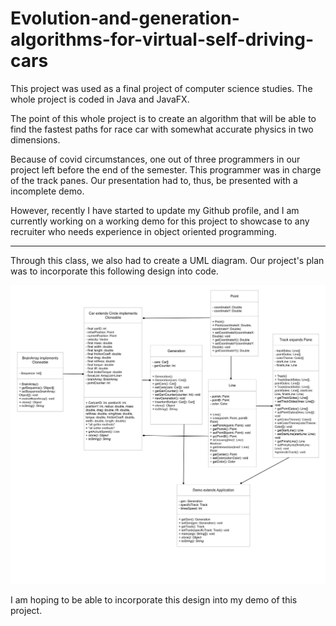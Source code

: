 # Evolution-and-generation-algorithms-for-virtual-self-driving-cars
This project was used as a final project of computer science studies. The whole project is coded in Java and JavaFX. 

The point of this whole project is to create an algorithm that will be able to find the fastest paths for race car with somewhat accurate physics in two dimensions.

Because of covid circumstances, one out of three programmers in our project left before the end of the semester. This programmer was in charge of the track panes. Our presentation had to, thus, be presented with a incomplete demo.

However, recently I have started to update my Github profile, and I am currently working on a working demo for this project to showcase to any recruiter who needs experience in object oriented programming.

---

Through this class, we also had to create a UML diagram. Our project's plan was to incorporate this following design into code.

![image](UML_for_final_project.jpg)

I am hoping to be able to incorporate this design into my demo of this project.
